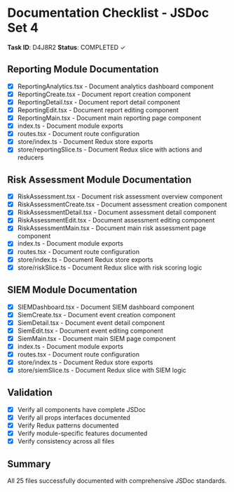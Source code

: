 # Documentation Checklist - JSDoc Set 4
**Task ID**: D4J8R2
**Status**: COMPLETED ✓

## Reporting Module Documentation
- [x] ReportingAnalytics.tsx - Document analytics dashboard component
- [x] ReportingCreate.tsx - Document report creation component
- [x] ReportingDetail.tsx - Document report detail component
- [x] ReportingEdit.tsx - Document report editing component
- [x] ReportingMain.tsx - Document main reporting page component
- [x] index.ts - Document module exports
- [x] routes.tsx - Document route configuration
- [x] store/index.ts - Document Redux store exports
- [x] store/reportingSlice.ts - Document Redux slice with actions and reducers

## Risk Assessment Module Documentation
- [x] RiskAssessment.tsx - Document risk assessment overview component
- [x] RiskAssessmentCreate.tsx - Document assessment creation component
- [x] RiskAssessmentDetail.tsx - Document assessment detail component
- [x] RiskAssessmentEdit.tsx - Document assessment editing component
- [x] RiskAssessmentMain.tsx - Document main risk assessment page component
- [x] index.ts - Document module exports
- [x] routes.tsx - Document route configuration
- [x] store/index.ts - Document Redux store exports
- [x] store/riskSlice.ts - Document Redux slice with risk scoring logic

## SIEM Module Documentation
- [x] SIEMDashboard.tsx - Document SIEM dashboard component
- [x] SiemCreate.tsx - Document event creation component
- [x] SiemDetail.tsx - Document event detail component
- [x] SiemEdit.tsx - Document event editing component
- [x] SiemMain.tsx - Document main SIEM page component
- [x] index.ts - Document module exports
- [x] routes.tsx - Document route configuration
- [x] store/index.ts - Document Redux store exports
- [x] store/siemSlice.ts - Document Redux slice with SIEM logic

## Validation
- [x] Verify all components have complete JSDoc
- [x] Verify all props interfaces documented
- [x] Verify Redux patterns documented
- [x] Verify module-specific features documented
- [x] Verify consistency across all files

## Summary
All 25 files successfully documented with comprehensive JSDoc standards.
